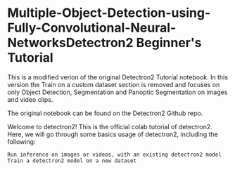 # Multiple-Object-Detection-using-Fully-Convolutional-Neural-NetworksDetectron2 Beginner's Tutorial

This is a modified verion of the original Detectron2 Tutorial notebook. In this version the Train on a custom dataset section is removed and focuses on only Object Detection, Segmentation and Panoptic Segmentation on images and video clips.

The original notebook can be found on the Detectron2 Github repo.

Welcome to detectron2! This is the official colab tutorial of detectron2. Here, we will go through some basics usage of detectron2, including the following:

    Run inference on images or videos, with an existing detectron2 model
    Train a detectron2 model on a new dataset
